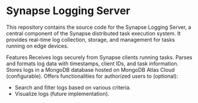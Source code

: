 # Synapse Logging Server 

This repository contains the source code for the Synapse Logging Server, a central component of the Synapse distributed 
task execution system. It provides real-time log collection, storage, and management for tasks running on edge devices.

Features
Receives logs securely from Synapse clients running tasks.
Parses and formats log data with timestamps, client IDs, and task information.
Stores logs in a MongoDB database hosted on MongoDB Atlas Cloud (configurable).
Offers functionalities for authorized users to (optional):

- Search and filter logs based on various criteria.
- Visualize logs (future implementation).
